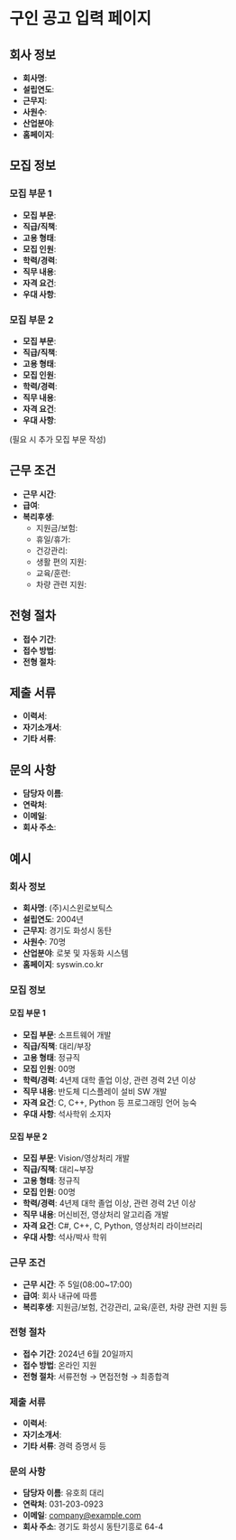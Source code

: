 # 구인 공고 입력 페이지

## 회사 정보
- **회사명**: 
- **설립연도**: 
- **근무지**: 
- **사원수**: 
- **산업분야**: 
- **홈페이지**: 

## 모집 정보
### 모집 부문 1
- **모집 부문**: 
- **직급/직책**: 
- **고용 형태**: 
- **모집 인원**: 
- **학력/경력**: 
- **직무 내용**: 
- **자격 요건**: 
- **우대 사항**: 

### 모집 부문 2
- **모집 부문**: 
- **직급/직책**: 
- **고용 형태**: 
- **모집 인원**: 
- **학력/경력**: 
- **직무 내용**: 
- **자격 요건**: 
- **우대 사항**: 

(필요 시 추가 모집 부문 작성)

## 근무 조건
- **근무 시간**: 
- **급여**: 
- **복리후생**: 
  - 지원금/보험: 
  - 휴일/휴가: 
  - 건강관리: 
  - 생활 편의 지원: 
  - 교육/훈련: 
  - 차량 관련 지원: 

## 전형 절차
- **접수 기간**: 
- **접수 방법**: 
- **전형 절차**: 

## 제출 서류
- **이력서**: 
- **자기소개서**: 
- **기타 서류**: 

## 문의 사항
- **담당자 이름**: 
- **연락처**: 
- **이메일**: 
- **회사 주소**: 

## 예시

### 회사 정보
- **회사명**: (주)시스윈로보틱스
- **설립연도**: 2004년
- **근무지**: 경기도 화성시 동탄
- **사원수**: 70명
- **산업분야**: 로봇 및 자동화 시스템
- **홈페이지**: syswin.co.kr

### 모집 정보
#### 모집 부문 1
- **모집 부문**: 소프트웨어 개발
- **직급/직책**: 대리/부장
- **고용 형태**: 정규직
- **모집 인원**: 00명
- **학력/경력**: 4년제 대학 졸업 이상, 관련 경력 2년 이상
- **직무 내용**: 반도체 디스플레이 설비 SW 개발
- **자격 요건**: C, C++, Python 등 프로그래밍 언어 능숙
- **우대 사항**: 석사학위 소지자

#### 모집 부문 2
- **모집 부문**: Vision/영상처리 개발
- **직급/직책**: 대리~부장
- **고용 형태**: 정규직
- **모집 인원**: 00명
- **학력/경력**: 4년제 대학 졸업 이상, 관련 경력 2년 이상
- **직무 내용**: 머신비전, 영상처리 알고리즘 개발
- **자격 요건**: C#, C++, C, Python, 영상처리 라이브러리
- **우대 사항**: 석사/박사 학위

### 근무 조건
- **근무 시간**: 주 5일(08:00~17:00)
- **급여**: 회사 내규에 따름
- **복리후생**: 지원금/보험, 건강관리, 교육/훈련, 차량 관련 지원 등

### 전형 절차
- **접수 기간**: 2024년 6월 20일까지
- **접수 방법**: 온라인 지원
- **전형 절차**: 서류전형 → 면접전형 → 최종합격

### 제출 서류
- **이력서**: 
- **자기소개서**: 
- **기타 서류**: 경력 증명서 등

### 문의 사항
- **담당자 이름**: 유호희 대리
- **연락처**: 031-203-0923
- **이메일**: company@example.com
- **회사 주소**: 경기도 화성시 동탄기흥로 64-4
